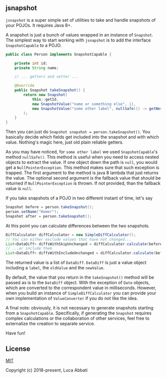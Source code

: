 ## jsnapshot

`jsnapshot` is a super simple set of utilities to take and handle snapshots of your POJOs. It requires Java 8+.

A snapshot is just a bunch of values wrapped in an instance of `Snapshot`. The simplest way to start working with `jsnapshot` is to add the interface `SnapshotCapable` to a POJO.

```java
public class Person implements SnapshotCapable {

    private int id;
    private String name;

    // ... getters and setter ...

    @Override
    public Snapshot takeSnapshot() {
        return new Snapshot(
            this::getId,
            new SnapshotValue("name or something else", 1),
            new SnapshotValue("some other label", nullSafe(() -> getNested().getOther().getName(), "defaultValue"))
        );
    }
}
```

Then you can just do `Snapshot snapshot = person.takeSnapshot()`. You basically decide which fields get included into the snapshot and with which value. Nothing's magic here, just old plain reliable getters.

As you may have noticed, for `some other label` we used `SnapshotCapable`'s method `nullSafe()`. This method is useful when you need to access nested objects to extract the value. If one object down the path is `null`, you would get a `NullPointerException`. This method makes sure that such exception is trapped.
The first argument to the method is java 8 lambda that just returns the value. The optional second argument is the fallback value that should be returned if `NullPointerException` is thrown. If not provided, than the fallback value is `null`.

If you take snapshots of a POJO in two different instant of time, let's say

```java
Snapshot before = person.takeSnapshot();
person.setName("Homer");
Snapshot after = person.takeSnapshot();
```
At this point you can calculate differences between the two snapshots.

```java
DiffCalculator diffCalculator = new SimpleDiffCalculator();
// You can either exclude values that have not changed...
List<DataDiff> diffsWithSkipUnchanged = diffCalculator.calculate(before, after);
// ...or include them
List<DataDiff> diffsWithIncludeUnchanged = diffCalculator.calculate(before, after, true);
```

The returned value is a list of `DataDiff`. `DataDiff` is just a value object including a `label`, the `oldValue` and the `newValue`.

By default, the value that you return in the `takeSnapshot()` method will be passed as is to the `DataDiff` object. With the exception of `Date` objects, which are converted to the correspondent value in milliseconds. However, when you build an instance of `SimpleDiffCalculator` you can provide your own implementation of `ValueConverter` if you do not like the idea.

A final note: obviously, it is not necessary to generate snapshots starting from a `SnapshotCapable`. Specifically, if generating the `Snapshot` requires complex calculations or the collaboration of other services, feel free to externalize the creation to separate service.

Have fun!

## License

[MIT](http://opensource.org/licenses/MIT)

Copyright (c) 2018-present, Luca Abbati